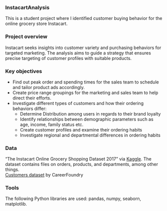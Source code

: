 ### InstacartAnalysis
This is a student project where I identified customer buying behavior for the online grocery store Instacart.
### Project overview
Instacart seeks insights into customer variety and purchasing behaviors for targeted marketing. The analysis aims to guide a strategy that ensures precise targeting of customer profiles with suitable products.
### Key objectives
- Find out peak order and spending times for the sales team to schedule and tailor product ads accordingly.
- Create price range groupings for the marketing and sales team to help direct their efforts.
- Investigate different types of customers and how their ordering behaviors differ:
  - Determine Distribution among users in regards to their brand loyalty
  - Identify relationships between demographic parameters such as age, income, family status etc.
  - Create customer profiles and examine their ordering habits
  - Investigate regional and departmental differences in ordering habits
### Data
“The Instacart Online Grocery Shopping Dataset 2017” via [Kaggle](https://www.kaggle.com/datasets/psparks/instacart-market-basket-analysis). The dataset contains files on orders, products, and departments, among other things.
<br>[Customers dataset](https://s3.amazonaws.com/coach-courses-us/public/courses/data-immersion/A4/A4_Data_Assets/customers.zip) by CareerFoundry
### Tools
The following Python libraries are used: pandas, numpy, seaborn, matplotlib.
